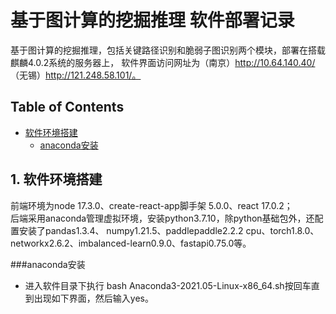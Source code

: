 # 基于图计算的挖掘推理 软件部署记录
基于图计算的挖掘推理，包括关键路径识别和脆弱子图识别两个模块，部署在搭载麒麟4.0.2系统的服务器上，
软件界面访问网址为（南京）http://10.64.140.40/ （无锡）http://121.248.58.101/。

## Table of Contents
- [软件环境搭建](#软件环境搭建)
  - [anaconda安装](#title)
## 1. 软件环境搭建
前端环境为node 17.3.0、create-react-app脚手架 5.0.0、react 17.0.2；  
后端采用anaconda管理虚拟环境，安装python3.7.10，除python基础包外，还配置安装了pandas1.3.4、
numpy1.21.5、paddlepaddle2.2.2 cpu、torch1.8.0、networkx2.6.2、imbalanced-learn0.9.0、fastapi0.75.0等。

###anaconda安装  
  - 进入软件目录下执行 bash Anaconda3-2021.05-Linux-x86_64.sh按回车直到出现如下界面，然后输入yes。
